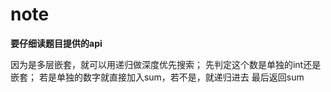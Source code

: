 # note

**要仔细读题目提供的api**

因为是多层嵌套，就可以用递归做深度优先搜索；
先判定这个数是单独的int还是嵌套；
若是单独的数字就直接加入sum，若不是，就递归进去
最后返回sum
